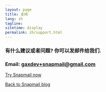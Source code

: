 ```yaml
---
layout: page
title: 支持
lang: zh
tagline: 
sitetime: display
permalink: zh/support.html
---
```


### 有什么建议或者问题? 你可以发邮件给我们.
### Email: <a href="mailto:gaxdev+snapmail@gmail.com">gaxdev+snapmail@gmail.com</a>

<a target="_blank" href="https://www.snapmail.cc"><i class="fa fa-envelope a"></i> Try Snapmail now</a>

<a href="https://blog.snapmail.cc"><i class="fa fa-arrow-circle-left"></i> Back to Snapmail blog</a>
